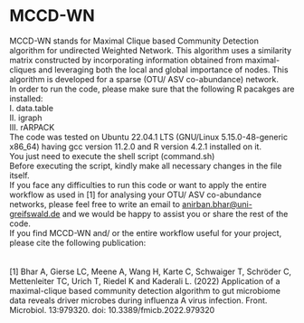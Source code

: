 # MCCD-WN
MCCD-WN stands for Maximal Clique based Community Detection algorithm for undirected Weighted Network. This algorithm uses a similarity matrix constructed by incorporating information obtained from maximal-cliques and leveraging both the local and global importance of nodes. This algorithm is developed for a sparse (OTU/ ASV  co-abundance) network. <br/>
In order to run the code, please make sure that the following R pacakges are installed: <br/>
I. data.table <br/>
II. igraph <br/>
III. rARPACK <br/>
The code was tested on Ubuntu 22.04.1 LTS (GNU/Linux 5.15.0-48-generic x86_64) having gcc version 11.2.0 and R version 4.2.1 installed on it. <br/>
You just need to execute the shell script (command.sh) <br/>
Before executing the script, kindly make all necessary changes in the file itself. <br/>
If you face any difficulties to run this code or want to apply the entire workflow as used in [1] for analysing your OTU/ ASV co-abundance networks, please feel free to write an email to anirban.bhar@uni-greifswald.de and we would be happy to assist you or share the rest of the code. <br/>
If you find MCCD-WN and/ or the entire workflow useful for your project, please cite the following publication: <br/> <br/> <br/>
[1] Bhar A, Gierse LC, Meene A, Wang H, Karte C, Schwaiger T, Schröder C, Mettenleiter TC, Urich T, Riedel K and Kaderali L. (2022) Application of a
maximal-clique based community detection algorithm to gut microbiome data reveals driver microbes during influenza A virus infection. Front. Microbiol. 13:979320. doi: 10.3389/fmicb.2022.979320


